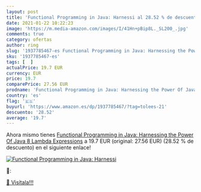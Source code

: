 ```yaml
---
layout: post
title: 'Functional Programming in Java: Harnessi al 28.52 % de descuento'
date: 2021-01-22 10:22:23
image: 'https://m.media-amazon.com/images/I/41Hn+pBip8L._SL200_.jpg'
comments: true
category: ofertas
author: ring
slug: '1937785467-es Functional Programming in Java: Harnessing the Power Of...'
sku: '1937785467-es'
tags: [  ]
actualPrice: 19.7 EUR
currency: EUR
price: 19.7
comparePrice: 27.56 EUR
prodname: 'Functional Programming in Java: Harnessing the Power Of Java 8 Lambda Expressions'
country: 'es'
flag: '🇪🇸'
buyurl: 'https://www.amazon.es/dp/1937785467/?tag=tolees-21'
descuento: '28.52'
average: '19.7'
---
```


Ahora mismo tienes [Functional Programming in Java: Harnessing the Power Of Java 8 Lambda Expressions](https://www.amazon.es/dp/1937785467/?tag=tolees-21) a 19.7 EUR (original: 27.56 EUR) (28.52 %  de descuento) en el siguiente enlace!

[![Functional Programming in Java: Harnessi](https://m.media-amazon.com/images/I/41Hn+pBip8L._SL200_.jpg)](https://www.amazon.es/dp/1937785467/?tag=tolees-21)

🔎:


[🛒 Visítala!!!](https://www.amazon.es/dp/1937785467/?tag=tolees-21)
